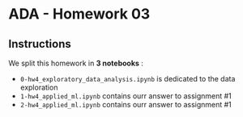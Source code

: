 # ADA - Homework 03

## Instructions

We split this homework in **3 notebooks** :
* `0-hw4_exploratory_data_analysis.ipynb` is dedicated to the data exploration
* `1-hw4_applied_ml.ipynb` contains ourr answer to assignment #1
* `2-hw4_applied_ml.ipynb` contains ourr answer to assignment #1

